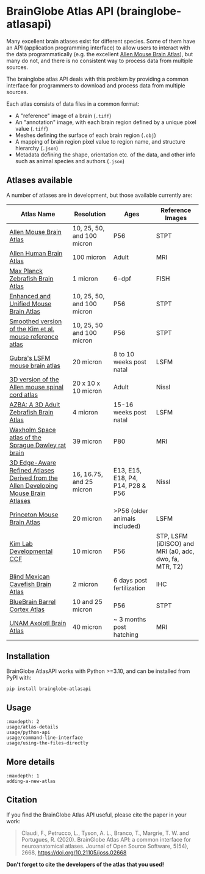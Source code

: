 # BrainGlobe Atlas API (brainglobe-atlasapi)

Many excellent brain atlases exist for different species. Some of them have an API (application programming interface)
to allow users to interact with the data programmatically (e.g. the excellent
[Allen Mouse Brain Atlas](https://portal.brain-map.org)), but many do not, and there is no consistent way to process
data from multiple sources.

The brainglobe atlas API deals with this problem by providing a common interface for programmers to download and process data from multiple sources.

Each atlas consists of data files in a common format:

* A "reference" image of a brain (`.tiff`)
* An "annotation" image, with each brain region defined by a unique pixel value (`.tiff`)
* Meshes defining the surface of each brain region (`.obj`)
* A mapping of brain region pixel value to region name, and structure hierarchy (`.json`)
* Metadata defining the shape, orientation etc. of the data, and other info such as animal species and authors (`.json`)

## Atlases available

A number of atlases are in development, but those available currently are:

| Atlas Name                                                                                                                 | Resolution                 | Ages                              | Reference Images                                       |
|----------------------------------------------------------------------------------------------------------------------------|----------------------------|-----------------------------------|--------------------------------------------------------|
| [Allen Mouse Brain Atlas](https://doi.org/10.1016/j.cell.2020.04.007)                                                      | 10, 25, 50, and 100 micron | P56                               | STPT                                                   |
| [Allen Human Brain Atlas](https://www.brain-map.org)                                                                       | 100 micron                 | Adult                             | MRI                                                    |
| [Max Planck Zebrafish Brain Atlas](http://fishatlas.neuro.mpg.de)                                                          | 1 micron                   | 6-dpf                             | FISH                                                   |
| [Enhanced and Unified Mouse Brain Atlas](https://kimlab.io/brain-map/atlas/)                                               | 10, 25, 50, and 100 micron | P56                               | STPT                                                   |
| [Smoothed version of the Kim et al. mouse reference atlas](https://doi.org/10.1016/j.celrep.2014.12.014)                   | 10, 25, 50 and 100 micron  | P56                               | STPT                                                   |
| [Gubra's LSFM mouse brain atlas](https://doi.org/10.1007/s12021-020-09490-8)                                               | 20 micron                  | 8 to 10 weeks post natal          | LSFM                                                   |
| [3D version of the Allen mouse spinal cord atlas](https://doi.org/10.1101/2021.05.06.443008)                               | 20 x 10 x 10 micron        | Adult                             | Nissl                                                  |
| [AZBA: A 3D Adult Zebrafish Brain Atlas](https://doi.org/10.1101/2021.05.04.442625)                                        | 4 micron                   | 15-16 weeks post natal            | LSFM                                                   |
| [Waxholm Space atlas of the Sprague Dawley rat brain](https://doi.org/10.1038/s41592-023-02034-3)                          | 39 micron                  | P80                               | MRI                                                    |
| [3D Edge-Aware Refined Atlases Derived from the Allen Developing Mouse Brain Atlases](https://doi.org/10.7554/eLife.61408) | 16, 16.75, and 25 micron   | E13, E15, E18, P4, P14, P28 & P56 | Nissl                                                  |
| [Princeton Mouse Brain Atlas](https://brainmaps.princeton.edu/2020/09/princeton-mouse-brain-atlas-links)                   | 20 micron                  | >P56 (older animals included)     | LSFM                                                   |
| [Kim Lab Developmental CCF](https://data.mendeley.com/datasets/2svx788ddf/1)                                               | 10 micron                  | P56                               | STP, LSFM (iDISCO) and MRI (a0, adc, dwo, fa, MTR, T2) |
| [Blind Mexican Cavefish Brain Atlas](https://doi.org/10.7554/eLife.80777)                                                  | 2 micron                   | 6 days post fertilization         | IHC                                                    |
| [BlueBrain Barrel Cortex Atlas](https://doi.org/10.1162/imag_a_00209)                                                      | 10 and 25 micron           | P56                               | STPT                                                   |
| [UNAM Axolotl Brain Atlas](https://doi.org/10.1038/s41598-021-89357-3)                                                     | 40 micron                  | ~ 3 months post hatching          | MRI                                                    |

## Installation

BrainGlobe AtlasAPI works with Python >=3.10, and can be installed from PyPI with:

```bash
pip install brainglobe-atlasapi
```

## Usage

```{toctree}
:maxdepth: 2
usage/atlas-details
usage/python-api
usage/command-line-interface
usage/using-the-files-directly

```

## More details

```{toctree}
:maxdepth: 1
adding-a-new-atlas
```

## Citation

If you find the BrainGlobe Atlas API useful, please cite the paper in your work:

>Claudi, F., Petrucco, L., Tyson, A. L., Branco, T., Margrie, T. W. and Portugues, R. (2020). BrainGlobe Atlas API: a common interface for neuroanatomical atlases. Journal of Open Source Software, 5(54), 2668, <https://doi.org/10.21105/joss.02668>

**Don't forget to cite the developers of the atlas that you used!**
